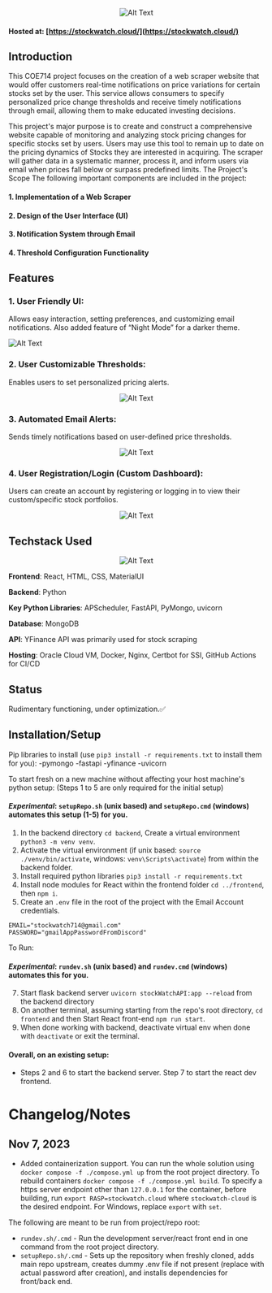 <p align="center">
  <img src="https://i.imgur.com/TFXqYDa.jpeg" alt="Alt Text">
</p>


#### Hosted at: [https://stockwatch.cloud/](https://stockwatch.cloud/)

## Introduction
This COE714 project focuses on the creation of a web scraper website that would offer customers real-time notifications on price variations for certain stocks set by the user. This service allows consumers to specify personalized price change thresholds and receive timely notifications through email, allowing them to make educated investing decisions.

This project's major purpose is to create and construct a comprehensive website capable of monitoring and analyzing stock pricing changes for specific stocks set by users. Users may use this tool to remain up to date on the pricing dynamics of Stocks they are interested in acquiring. The scraper will gather data in a systematic manner, process it, and inform users via email when prices fall below or surpass predefined limits.
The Project's Scope
The following important components are included in the project:
#### 1. Implementation of a Web Scraper
#### 2. Design of the User Interface (UI)
#### 3. Notification System through Email
#### 4. Threshold Configuration Functionality

## Features

### 1. User Friendly UI:  
Allows easy interaction, setting preferences, and customizing email notifications. Also added feature of “Night Mode” for a darker theme.

![Alt Text](https://i.imgur.com/rETGyCS.jpg)

### 2. User Customizable Thresholds:  
Enables users to set personalized pricing alerts.

<div align="center">
  <img src="https://imgur.com/Aqa0WeP.jpg" alt="Alt Text">
</div>


### 3. Automated Email Alerts: 
Sends timely notifications based on user-defined price thresholds.

<div align="center">
  <img src="https://imgur.com/hHMHDb8.jpg" alt="Alt Text">
</div>

### 4. User Registration/Login (Custom Dashboard):  
Users can create an account by registering or logging in to view their custom/specific stock portfolios.

<div align="center">
  <img src="https://imgur.com/ORWIVdl.jpg" alt="Alt Text">
</div>

## Techstack Used

<div align="center">
  <img src="https://imgur.com/UJZRliF.jpg" alt="Alt Text">
</div>

**Frontend**: React, HTML, CSS, MaterialUI

**Backend**: Python

**Key Python Libraries**: APScheduler, FastAPI, PyMongo, uvicorn

**Database**: MongoDB

**API**: YFinance API was primarily used for stock scraping

**Hosting**: Oracle Cloud VM, Docker, Nginx, Certbot for SSI, GitHub Actions for CI/CD


## Status
Rudimentary functioning, under optimization.✅


## Installation/Setup
Pip libraries to install (use `pip3 install -r requirements.txt` to install them for you): 
-pymongo
-fastapi
-yfinance
-uvicorn

To start fresh on a new machine without affecting your host machine's python setup:
(Steps 1 to 5 are only required for the initial setup)
#### *Experimental*: `setupRepo.sh` (unix based) and `setupRepo.cmd` (windows) automates this setup (1-5) for you.
1. In the backend directory `cd backend`, Create a virtual environment `python3 -m venv venv`.
2. Activate the virtual environment (if unix based: `source ./venv/bin/activate`, windows: `venv\Scripts\activate`) from within the backend folder.
3. Install required python libraries `pip3 install -r requirements.txt`
4. Install node modules for React within the frontend folder `cd ../frontend`, then `npm i`.
5. Create an `.env` file in the root of the project with the Email Account credentials.
```
EMAIL="stockwatch714@gmail.com"
PASSWORD="gmailAppPasswordFromDiscord"
```
To Run: 
#### *Experimental*: `rundev.sh` (unix based) and `rundev.cmd` (windows) automates this for you.
7. Start flask backend server `uvicorn stockWatchAPI:app --reload` from the backend directory
8. On another terminal, assuming starting from the repo's root directory, `cd frontend` and then Start React front-end `npm run start`.
9. When done working with backend, deactivate virtual env when done with `deactivate` or exit the terminal.

#### Overall, on an existing setup:
- Steps 2 and 6 to start the backend server. Step 7 to start the react dev frontend. 

# Changelog/Notes
## Nov 7, 2023
- Added containerization support. You can run the whole solution using `docker compose -f ./compose.yml up` from the root project directory. To rebuild containers `docker compose -f ./compose.yml build`. To specify a https server endpoint other than `127.0.0.1` for the container, before building, run `export RASP=stockwatch.cloud` where `stockwatch-cloud` is the desired endpoint. For Windows, replace `export` with `set`.

The following are meant to be run from project/repo root:
- `rundev.sh/.cmd` - Run the development server/react front end in one command from the root project directory.
- `setupRepo.sh/.cmd` - Sets up the repository when freshly cloned, adds main repo upstream, creates dummy .env file if not present (replace with actual password after creation), and installs dependencies for front/back end.

